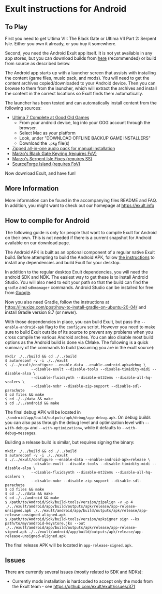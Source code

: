 # Exult instructions for Android

## To Play
First you need to get Ultima VII: The Black Gate or Ultima VII Part 2: Serpent Isle. Either you own it already, or you buy it somewhere.

Second, you need the Android Exult app itself.  It is not yet available in any app stores, but you can download builds from [here](https://exult.info/download.php) (recommended) or build from source as described below.

The Android app starts up with a launcher screen that assists with installing the content (game files, music pack, and mods).  You will need to get the content archives copied/downloaded to your Android device.  Then you can browse to them from the launcher, which will extract the archives and install the content in the correct locations so Exult finds them automatically.

The launcher has been tested and can automatically install content from the following sources:
- [Ultima 7 Complete at Good Old Games](https://www.gog.com/game/ultima_7_complete)
  - From your android device, log into your GOG account through the browser.
  - Select Mac as your platform
  - Look, under "DOWNLOAD OFFLINE BACKUP GAME INSTALLERS"
  - Download the `.pkg` file(s)
- [Zipped all-in-one audio pack for manual installation](http://prdownloads.sourceforge.net/exult/exult_audio.zip)
- [Marzo's Black Gate Keyring (requires FoV)](https://exult.info/snapshots/Keyring.zip)
- [Marzo's Serpent Isle Fixes (requires SS)](https://exult.info/snapshots/Sifixes.zip)
- [SourceForge Island (requires FoV)](https://exult.info/snapshots/SFisland.zip)

Now download Exult, and have fun!

## More Information

More information can be found in the accompanying files README and FAQ.  In addition, you might want to check out our homepage at https://exult.info

## How to compile for Android

The following guide is only for people that want to compile Exult for Android on their own. This is not needed if there is a current snapshot for Android available on our download page.

The Android APK is built as an optional component of a regular native Exult build. Before attempting to build the Android APK, follow [the instructions](..//INSTALL) to install any dependencies and build Exult for your desktop.

In addition to the regular desktop Exult dependencies, you will need the android SDK and NDK. The easiest way to get these is to install Android Studio. You will also need to edit your path so that the build can find the `gradle` and `sdkmanager` commands.  Android Studio can be installed for free from [Google](https://developer.android.com/studio).

Now you also need Gradle, follow the instructions at https://linuxize.com/post/how-to-install-gradle-on-ubuntu-20-04/ and install Gradle version 8.7 (or newer).

With those dependencies in place, you can build Exult, but pass the `--enable-android-apk` flag to the `configure` script. However you need to make sure to build Exult outside of its source to prevent any problems when you cross compile the various Android arches. You can also disable most build options as the Android build is done via CMake. 
The following is a quick summary of the commands to build (assuming you are in the exult source):

```
mkdir ./../build && cd ./../build
$ autoreconf -v -i ./../exult
$ ./../exult/configure --enable-data --enable-android-apk=debug \
            --disable-exult --disable-tools --disable-timidity-midi --disable-alsa \
            --disable-fluidsynth --disable-mt32emu --disable-all-hq-scalers \
            --disable-nxbr --disable-zip-support --disable-sdl-parachute
$ cd files && make
$ cd ./../data && make
$ cd ./../android && make
```
The final debug APK will be located in `./android/app/build/outputs/apk/debug/app-debug.apk`.
On debug builds you can also pass through the debug level and optimization level with `--with-debug=` and `--with-optimization=`, while it defaults to `--with-debug=messages`.

Building a release build is similar, but requires signing the binary:

```
mkdir ./../build && cd ./../build
$ autoreconf -v -i ./../exult
$ ./../exult/configure --enable-data --enable-android-apk=release \
            --disable-exult --disable-tools --disable-timidity-midi --disable-alsa \
            --disable-fluidsynth --disable-mt32emu --disable-all-hq-scalers \
            --disable-nxbr --disable-zip-support --disable-sdl-parachute
$ cd files && make
$ cd ./../data && make
$ cd ./../android && make
$ /path/to/Android/Sdk/build-tools/version/zipalign -v -p 4 ./../exult/android/app/build/outputs/apk/release/app-release-unsigned.apk ./../exult/android/app/build/outputs/apk/release/app-release-unsigned-aligned.apk
$ /path/to/Android/Sdk/build-tools/version/apksigner sign --ks path/to/my/android-keystore.jks --out ./../exult/android/app/build/outputs/apk/release/app-release-signed.apk ./../exult/android/app/build/outputs/apk/release/app-release-unsigned-aligned.apk

```
The final release APK will be located in `app-release-signed.apk`.

## Issues

There are currently several issues (mostly related to SDK and NDKs):
- Currently mods installation is hardcoded to accept only the mods from the Exult team - see https://github.com/exult/exult/issues/371
